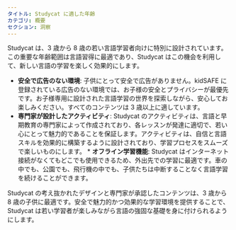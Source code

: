 ```yaml
---
タイトル: Studycat に適した年齢
カテゴリ: 概要
セクション: 洞察
---
```

Studycat は、3 歳から 8 歳の若い言語学習者向けに特別に設計されています。この重要な年齢範囲は言語習得に最適であり、Studycat はこの機会を利用して、新しい言語の学習を楽しく効果的にします。

* **安全で広告のない環境**: 子供にとって安全で広告がありません。kidSAFE に登録されている広告のない環境では、お子様の安全とプライバシーが最優先です。お子様専用に設計された言語学習の世界を探索しながら、安心してお楽しみください。すべてのコンテンツは 3 歳以上に適しています。
* **専門家が設計したアクティビティ**: Studycat のアクティビティは、言語と早期教育の専門家によって作成されており、各レッスンが発達に適切で、若い心にとって魅力的であることを保証します。アクティビティは、自信と言語スキルを効果的に構築するように設計されており、学習プロセスをスムーズで楽しいものにします。 * **オフライン学習機能**: Studycat はインターネット接続がなくてもどこでも使用できるため、外出先での学習に最適です。車の中でも、公園でも、飛行機の中でも、子供たちは中断することなく言語学習を続けることができます。

Studycat の考え抜かれたデザインと専門家が承認したコンテンツは、3 歳から 8 歳の子供に最適です。安全で魅力的かつ効果的な学習環境を提供することで、Studycat は若い学習者が楽しみながら言語の強固な基礎を身に付けられるようにします。